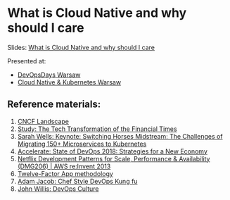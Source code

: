 # What is Cloud Native and why should I care

Slides: [What is Cloud Native and why should I care](https://www.slideshare.net/TomaszTarczyski1/what-is-cloud-native-and-why-should-i-care-123684622)

Presented at:
* [DevOpsDays Warsaw](https://devopsdays.pl/lecture.html#id=48755)
* [Cloud Native & Kubernetes Warsaw](https://www.meetup.com/Cloud-Native-Kubernetes-Warsaw/events/256906417/)

## Reference materials:

1. [CNCF Landscape](https://landscape.cncf.io/cncf=hosted,graduated,incubating,sandbox)
1. [Study: The Tech Transformation of the Financial Times](https://container-solutions.com/study-tech-transformation-financial-times/)
1. [Sarah Wells: Keynote: Switching Horses Midstream: The Challenges of Migrating 150+ Microservices to Kubernetes](https://kccnceu18.sched.com/speaker/sarah.wells1)
1. [Accelerate: State of DevOps 2018: Strategies for a New Economy](https://cloudplatformonline.com/2018-state-of-devops.html)
1. [Netflix Development Patterns for Scale, Performance & Availability (DMG206) | AWS re:Invent 2013](https://www.slideshare.net/AmazonWebServices/dmg206)
1. [Twelve-Factor App methodology](https://12factor.net/)
1. [Adam Jacob: Chef Style DevOps Kung fu](https://chef.github.io/devops-kungfu/#/)
1. [John Willis: DevOps Culture](http://itrevolution.com/devops-culture-part-1/)
